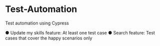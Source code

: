# Test-Automation
Test automation using Cypress

● Update my skills feature: At least one test case
● Search feature: Test cases that cover the happy scenarios only

